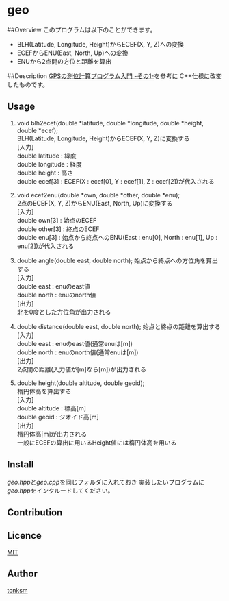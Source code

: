 geo
====

##Overview
このプログラムは以下のことができます。
* BLH(Latitude, Longitude, Height)からECEF(X, Y, Z)への変換
* ECEFからENU(East, North, Up)への変換
* ENUから2点間の方位と距離を算出

##Description
[GPSの測位計算プログラム入門 -その1-](http://www.enri.go.jp/~fks442/K_MUSEN/)を参考に
C++仕様に改変したものです。

## Usage
1. void blh2ecef(double *latitude, double *longitude, double *height, double *ecef);   
BLH(Latitude, Longitude, Height)からECEF(X, Y, Z)に変換する  
[入力]  
double latitude : 緯度  
double longitude : 経度  
double height : 高さ  
double ecef[3] : ECEF(X : ecef[0], Y : ecef[1], Z : ecef[2])が代入される

2. void ecef2enu(double *own, double *other, double *enu);  
2点のECEF(X, Y, Z)からENU(East, North, Up)に変換する  
[入力]  
double own[3] : 始点のECEF  
double other[3] : 終点のECEF  
double enu[3] : 始点から終点へのENU(East : enu[0], North : enu[1], Up : enu[2])が代入される

3. double angle(double east, double north);
始点から終点への方位角を算出する  
[入力]  
double east : enuのeast値   
double north : enuのnorth値   
[出力]  
北を0度とした方位角が出力される

4. double distance(double east, double north);
始点と終点の距離を算出する  
[入力]  
double east : enuのeast値(通常enuは[m])  
double north : enuのnorth値(通常enuは[m])  
[出力]  
2点間の距離(入力値が[m]なら[m])が出力される

5. double height(double altitude, double geoid);  
楕円体高を算出する  
[入力]  
double altitude : 標高[m]  
double geoid : ジオイド高[m]  
[出力]  
楕円体高[m]が出力される  
一般にECEFの算出に用いるHeight値には楕円体高を用いる

## Install
*geo.hpp*と*geo.cpp*を同じフォルダに入れておき
実装したいプログラムに*geo.hpp*をインクルードしてください。

## Contribution

## Licence

[MIT](https://github.com/tcnksm/tool/blob/master/LICENCE)

## Author

[tcnksm](https://github.com/tcnksm)
